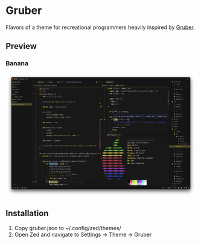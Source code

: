 # Gruber
Flavors of a theme for recreational programmers heavily inspired by [Gruber](https://github.com/rexim/gruber-darker-theme).

## Preview
### Banana
<img src="assets/gruber-banana.png" width="900">

## Installation
1. Copy gruber.json to ~/.config/zed/themes/
2. Open Zed and navigate to Settings -> Theme -> Gruber
